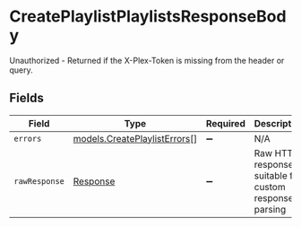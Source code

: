 # CreatePlaylistPlaylistsResponseBody

Unauthorized - Returned if the X-Plex-Token is missing from the header or query.


## Fields

| Field                                                                 | Type                                                                  | Required                                                              | Description                                                           |
| --------------------------------------------------------------------- | --------------------------------------------------------------------- | --------------------------------------------------------------------- | --------------------------------------------------------------------- |
| `errors`                                                              | [models.CreatePlaylistErrors](../models/createplaylisterrors.md)[]    | :heavy_minus_sign:                                                    | N/A                                                                   |
| `rawResponse`                                                         | [Response](https://developer.mozilla.org/en-US/docs/Web/API/Response) | :heavy_minus_sign:                                                    | Raw HTTP response; suitable for custom response parsing               |